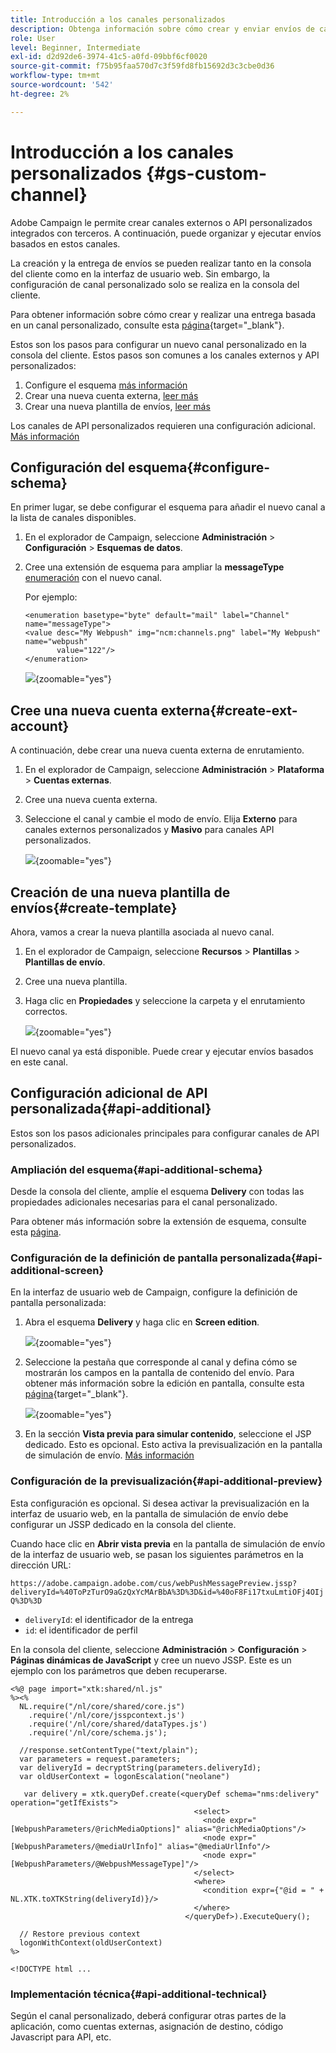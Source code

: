 ```yaml
---
title: Introducción a los canales personalizados
description: Obtenga información sobre cómo crear y enviar envíos de canales personalizados con Adobe Campaign Web
role: User
level: Beginner, Intermediate
exl-id: d2d92de6-3974-41c5-a0fd-09bbf6cf0020
source-git-commit: f75b95faa570d7c3f59fd8fb15692d3c3cbe0d36
workflow-type: tm+mt
source-wordcount: '542'
ht-degree: 2%

---
```


# Introducción a los canales personalizados {#gs-custom-channel}

Adobe Campaign le permite crear canales externos o API personalizados integrados con terceros. A continuación, puede organizar y ejecutar envíos basados en estos canales.

La creación y la entrega de envíos se pueden realizar tanto en la consola del cliente como en la interfaz de usuario web. Sin embargo, la configuración de canal personalizado solo se realiza en la consola del cliente.

Para obtener información sobre cómo crear y realizar una entrega basada en un canal personalizado, consulte esta [página](https://experienceleague.adobe.com/docs/campaign-web/v8/msg/gs-custom-channel.html){target="_blank"}.

Estos son los pasos para configurar un nuevo canal personalizado en la consola del cliente. Estos pasos son comunes a los canales externos y API personalizados:

1. Configure el esquema [más información](#configure-schema)
1. Crear una nueva cuenta externa, [leer más](#create-ext-account)
1. Crear una nueva plantilla de envíos, [leer más](#create-template)

Los canales de API personalizados requieren una configuración adicional. [Más información](#api-additional)

## Configuración del esquema{#configure-schema}

En primer lugar, se debe configurar el esquema para añadir el nuevo canal a la lista de canales disponibles.

1. En el explorador de Campaign, seleccione **Administración** > **Configuración** > **Esquemas de datos**.

1. Cree una extensión de esquema para ampliar la **messageType** [enumeración](../config/enumerations.md) con el nuevo canal.

   Por ejemplo:

   ```
   <enumeration basetype="byte" default="mail" label="Channel" name="messageType">
   <value desc="My Webpush" img="ncm:channels.png" label="My Webpush" name="webpush"
          value="122"/>
   </enumeration>
   ```

   ![](assets/cus-schema.png){zoomable="yes"}

## Cree una nueva cuenta externa{#create-ext-account}

A continuación, debe crear una nueva cuenta externa de enrutamiento.

1. En el explorador de Campaign, seleccione **Administración** > **Plataforma** > **Cuentas externas**.

1. Cree una nueva cuenta externa.

1. Seleccione el canal y cambie el modo de envío. Elija **Externo** para canales externos personalizados y **Masivo** para canales API personalizados.

   ![](assets/cus-ext-account.png){zoomable="yes"}

## Creación de una nueva plantilla de envíos{#create-template}

Ahora, vamos a crear la nueva plantilla asociada al nuevo canal.

1. En el explorador de Campaign, seleccione **Recursos** > **Plantillas** > **Plantillas de envío**.

1. Cree una nueva plantilla.

1. Haga clic en **Propiedades** y seleccione la carpeta y el enrutamiento correctos.

   ![](assets/cus-template.png){zoomable="yes"}

El nuevo canal ya está disponible. Puede crear y ejecutar envíos basados en este canal.

## Configuración adicional de API personalizada{#api-additional}

Estos son los pasos adicionales principales para configurar canales de API personalizados.

### Ampliación del esquema{#api-additional-schema}

Desde la consola del cliente, amplíe el esquema **Delivery** con todas las propiedades adicionales necesarias para el canal personalizado.

Para obtener más información sobre la extensión de esquema, consulte esta [página](../dev/extend-schema.md).

### Configuración de la definición de pantalla personalizada{#api-additional-screen}

En la interfaz de usuario web de Campaign, configure la definición de pantalla personalizada:

1. Abra el esquema **Delivery** y haga clic en **Screen edition**.

   ![](assets/cus-schema2.png){zoomable="yes"}

1. Seleccione la pestaña que corresponde al canal y defina cómo se mostrarán los campos en la pantalla de contenido del envío. Para obtener más información sobre la edición en pantalla, consulte esta [página](https://experienceleague.adobe.com/docs/campaign-web/v8/conf/schemas.html#fields){target="_blank"}.

   ![](assets/cus-schema3.png){zoomable="yes"}

1. En la sección **Vista previa para simular contenido**, seleccione el JSP dedicado. Esto es opcional. Esto activa la previsualización en la pantalla de simulación de envío. [Más información](#api-additional-preview)

### Configuración de la previsualización{#api-additional-preview}

Esta configuración es opcional. Si desea activar la previsualización en la interfaz de usuario web, en la pantalla de simulación de envío debe configurar un JSSP dedicado en la consola del cliente.

Cuando hace clic en **Abrir vista previa** en la pantalla de simulación de envío de la interfaz de usuario web, se pasan los siguientes parámetros en la dirección URL:

`https://adobe.campaign.adobe.com/cus/webPushMessagePreview.jssp?deliveryId=%40ToPzTurO9aGzQxYcMArBbA%3D%3D&id=%40oF8Fi17txuLmtiOFj4OIjQ%3D%3D`

* `deliveryId`: el identificador de la entrega
* `id`: el identificador de perfil

En la consola del cliente, seleccione **Administración** > **Configuración** > **Páginas dinámicas de JavaScript** y cree un nuevo JSSP. Este es un ejemplo con los parámetros que deben recuperarse.

```
<%@ page import="xtk:shared/nl.js"
%><%
  NL.require("/nl/core/shared/core.js")
    .require('/nl/core/jsspcontext.js')
    .require('/nl/core/shared/dataTypes.js')
    .require('/nl/core/schema.js');
    
  //response.setContentType("text/plain");
  var parameters = request.parameters;
  var deliveryId = decryptString(parameters.deliveryId);
  var oldUserContext = logonEscalation("neolane")
  
   var delivery = xtk.queryDef.create(<queryDef schema="nms:delivery" operation="getIfExists">
                                         <select>
                                           <node expr="[WebpushParameters/@richMediaOptions]" alias="@richMediaOptions"/>
                                           <node expr="[WebpushParameters/@mediaUrlInfo]" alias="@mediaUrlInfo"/>
                                           <node expr="[WebpushParameters/@WebpushMessageType]"/>
                                         </select>
                                         <where>
                                           <condition expr={"@id = " + NL.XTK.toXTKString(deliveryId)}/>
                                         </where>
                                       </queryDef>).ExecuteQuery();

  // Restore previous context
  logonWithContext(oldUserContext)
%>

<!DOCTYPE html ...
```

### Implementación técnica{#api-additional-technical}

Según el canal personalizado, deberá configurar otras partes de la aplicación, como cuentas externas, asignación de destino, código Javascript para API, etc.

